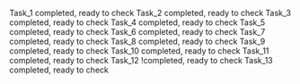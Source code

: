 Task_1 completed, ready to check
Task_2 completed, ready to check
Task_3 completed, ready to check
Task_4 completed, ready to check
Task_5 completed, ready to check
Task_6 completed, ready to check
Task_7 completed, ready to check
Task_8 completed, ready to check
Task_9 completed, ready to check
Task_10 completed, ready to check
Task_11 completed, ready to check
Task_12 !completed, ready to check
Task_13 completed, ready to check